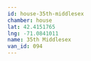 ```yaml
---
id: house-35th-middlesex
chamber: house
lat: 42.4151765
lng: -71.0841011
name: 35th Middlesex
van_id: 094
---
```

